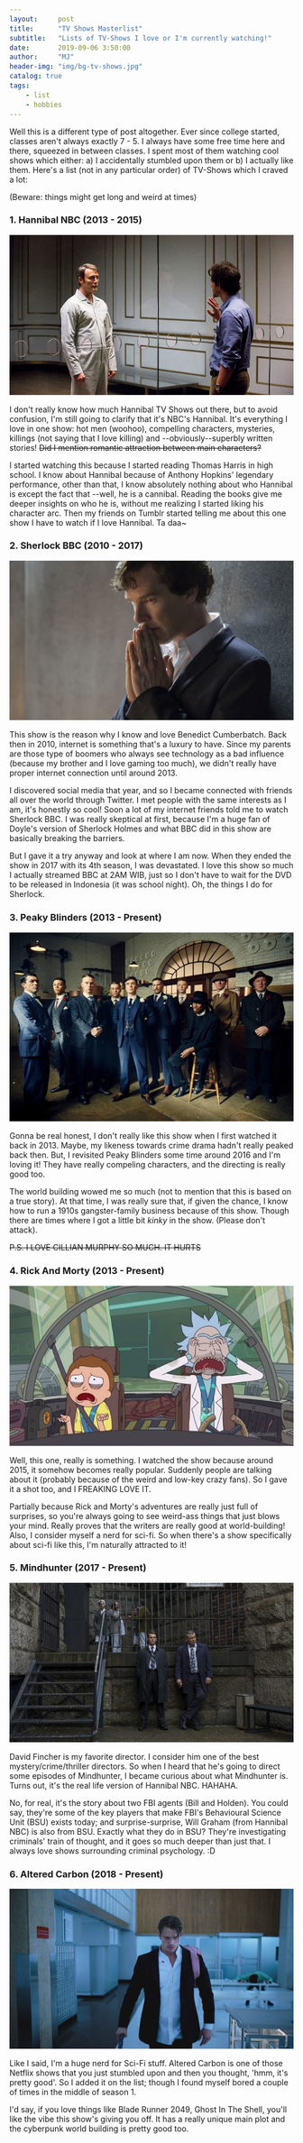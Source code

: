 ```yaml
---
layout:     post
title:      "TV Shows Masterlist"
subtitle:   "Lists of TV-Shows I love or I'm currently watching!"
date:       2019-09-06 3:50:00
author:     "MJ"
header-img: "img/bg-tv-shows.jpg"
catalog: true
tags:
    - list
    - hobbies
---
```

Well this is a different type of post altogether. Ever since college started, classes aren't always exactly 7 - 5. I always have some free time here and there, squeezed in between classes. I spent most of them watching cool shows which either: a) I accidentally stumbled upon them or b) I actually like them. Here's a list (not in any particular order) of TV-Shows which I craved a lot:

(Beware: things might get long and weird at times)

### 1. Hannibal NBC (2013 - 2015)

![NCB Hannibal](/img/in-post/tv-shows/hannibal.jpg)

I don't really know how much Hannibal TV Shows out there, but to avoid confusion, I'm still going to clarify that it's NBC's Hannibal. It's everything I love in one show: hot men (woohoo), compelling characters, mysteries, killings (not saying that I love killing) and --obviously--superbly written stories! ~~Did I mention romantic attraction between main characters?~~

I started watching this because I started reading Thomas Harris in high school. I know about Hannibal because of Anthony Hopkins' legendary performance, other than that, I know absolutely nothing about who Hannibal is except the fact that --well, he is a cannibal. Reading the books give me deeper insights on who he is, without me realizing I started liking his character arc. Then my friends on Tumblr started telling me about this one show I have to watch if I love Hannibal. Ta daa~

### 2. Sherlock BBC (2010 - 2017)

![Sherlock BBC](/img/in-post/tv-shows/sherlock.jpg)

This show is the reason why I know and love Benedict Cumberbatch. Back then in 2010, internet is something that's a luxury to have. Since my parents are those type of boomers who always see technology as a bad influence (because my brother and I love gaming too much), we didn't really have proper internet connection until around 2013. 

I discovered social media that year, and so I became connected with friends all over the world through Twitter. I met people with the same interests as I am, it's honestly so cool! Soon a lot of my internet friends told me to watch Sherlock BBC. I was really skeptical at first, because I'm a huge fan of Doyle's version of Sherlock Holmes and what BBC did in this show are basically breaking the barriers. 

But I gave it a try anyway and look at where I am now. When they ended the show in 2017 with its 4th season, I was devastated. I love this show so much I actually streamed BBC at 2AM WIB, just so I don't have to wait for the DVD to be released in Indonesia (it was school night). Oh, the things I do for Sherlock.

### 3. Peaky Blinders (2013 - Present)

![Peaky Blinders](/img/in-post/tv-shows/peaky-blinders.jpg)

Gonna be real honest, I don't really like this show when I first watched it back in 2013. Maybe, my likeness towards crime drama hadn't really peaked back then. But, I revisited Peaky Blinders some time around 2016 and I'm loving it! They have really compeling characters, and the directing is really good too.

The world building wowed me so much (not to mention that this is based on a true story). At that time, I was really sure that, if given the chance, I know how to run a 1910s gangster-family business because of this show. Though there are times where I got a little bit *kinky* in the show. (Please don't attack).

~~P.S. I LOVE CILLIAN MURPHY SO MUCH. IT HURTS~~

### 4. Rick And Morty (2013 - Present)

![Rick And Morty](/img/in-post/tv-shows/rickmorty.jpg)

Well, this one, really is something. I watched the show because around 2015, it somehow becomes really popular. Suddenly people are talking about it (probably because of the weird and low-key crazy fans). So I gave it a shot too, and I FREAKING LOVE IT. 

Partially because Rick and Morty's adventures are really just full of surprises, so you're always going to see weird-ass things that just blows your mind. Really proves that the writers are really good at world-building! Also, I consider myself a nerd for sci-fi. So when there's a show specifically about sci-fi like this, I'm naturally attracted to it!

### 5. Mindhunter (2017 - Present)

![Mindhunter](/img/in-post/tv-shows/mindhunter.jpg)

David Fincher is my favorite director. I consider him one of the best mystery/crime/thriller directors. So when I heard that he's going to direct some episodes of Mindhunter, I became curious about what Mindhunter is. Turns out, it's the real life version of Hannibal NBC. HAHAHA.

No, for real, it's the story about two FBI agents (Bill and Holden). You could say, they're some of the key players that make FBI's Behavioural Science Unit (BSU) exists today; and surprise-surprise, Will Graham (from Hannibal NBC) is also from BSU. Exactly what they do in BSU? They're investigating criminals' train of thought, and it goes so much deeper than just that. I always love shows surrounding criminal psychology. :D

### 6. Altered Carbon (2018 - Present)

![Altered Carbon](img/in-post/tv-shows/alteredcarbon.jpg)

Like I said, I'm a huge nerd for Sci-Fi stuff. Altered Carbon is one of those Netflix shows that you just stumbled upon and then you thought, 'hmm, it's pretty good'. So I added it on the list; though I found myself bored a couple of times in the middle of season 1.

I'd say, if you love things like Blade Runner 2049, Ghost In The Shell, you'll like the vibe this show's giving you off. It has a really unique main plot and the cyberpunk world building is pretty good too.